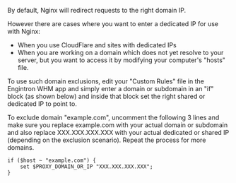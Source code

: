 By default, Nginx will redirect requests to the right domain IP.

However there are cases where you want to enter a dedicated IP for use with Nginx:

- When you use CloudFlare and sites with dedicated IPs
- When you are working on a domain which does not yet resolve to your server, but you want to access it by modifying your computer's "hosts" file.

To use such domain exclusions, edit your "Custom Rules" file in the Engintron WHM app and simply enter a domain or subdomain in an "if" block (as shown below) and inside that block set the right shared or dedicated IP to point to.

To exclude domain "example.com", uncomment the following 3 lines and make sure you replace example.com with your actual domain or subdomain and also replace XXX.XXX.XXX.XXX with your actual dedicated or shared IP (depending on the exclusion scenario). Repeat the process for more domains.

```
if ($host ~ "example.com") {
    set $PROXY_DOMAIN_OR_IP "XXX.XXX.XXX.XXX";
}
```

